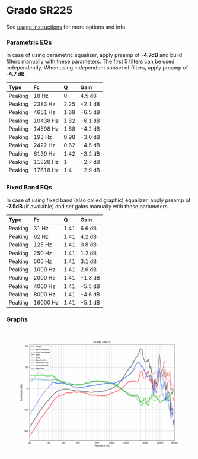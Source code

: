 # Grado SR225
See [usage instructions](https://github.com/jaakkopasanen/AutoEq#usage) for more options and info.

### Parametric EQs
In case of using parametric equalizer, apply preamp of **-4.7dB** and build filters manually
with these parameters. The first 5 filters can be used independently.
When using independent subset of filters, apply preamp of **-4.7 dB**.

| Type    | Fc       |    Q | Gain    |
|:--------|:---------|:-----|:--------|
| Peaking | 18 Hz    | 0    | 4.5 dB  |
| Peaking | 2383 Hz  | 2.25 | -2.1 dB |
| Peaking | 4651 Hz  | 1.68 | -6.5 dB |
| Peaking | 10438 Hz | 1.82 | -6.1 dB |
| Peaking | 14598 Hz | 1.88 | -4.2 dB |
| Peaking | 193 Hz   | 0.98 | -3.0 dB |
| Peaking | 2422 Hz  | 0.62 | -4.5 dB |
| Peaking | 6139 Hz  | 1.42 | -3.2 dB |
| Peaking | 11828 Hz | 1    | -2.7 dB |
| Peaking | 17618 Hz | 1.4  | -2.9 dB |

### Fixed Band EQs
In case of using fixed band (also called graphic) equalizer, apply preamp of **-7.5dB**
(if available) and set gains manually with these parameters.

| Type    | Fc       |    Q | Gain    |
|:--------|:---------|:-----|:--------|
| Peaking | 31 Hz    | 1.41 | 6.6 dB  |
| Peaking | 62 Hz    | 1.41 | 4.2 dB  |
| Peaking | 125 Hz   | 1.41 | 0.8 dB  |
| Peaking | 250 Hz   | 1.41 | 1.2 dB  |
| Peaking | 500 Hz   | 1.41 | 3.1 dB  |
| Peaking | 1000 Hz  | 1.41 | 2.6 dB  |
| Peaking | 2000 Hz  | 1.41 | -1.3 dB |
| Peaking | 4000 Hz  | 1.41 | -5.5 dB |
| Peaking | 8000 Hz  | 1.41 | -4.6 dB |
| Peaking | 16000 Hz | 1.41 | -5.1 dB |

### Graphs
![](./Grado%20SR225.png)
